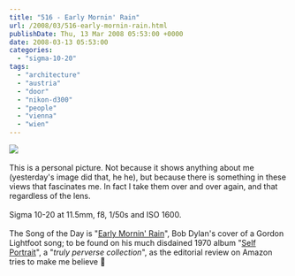 ```yaml
---
title: "516 - Early Mornin' Rain"
url: /2008/03/516-early-mornin-rain.html
publishDate: Thu, 13 Mar 2008 05:53:00 +0000
date: 2008-03-13 05:53:00
categories: 
  - "sigma-10-20"
tags: 
  - "architecture"
  - "austria"
  - "door"
  - "nikon-d300"
  - "people"
  - "vienna"
  - "wien"
---
```

<a href="https://d25zfm9zpd7gm5.cloudfront.net/1200x1200/2008/20080312_082149_ps.jpg" target="_blank"><img src="https://d25zfm9zpd7gm5.cloudfront.net/0600x0600/2008/20080312_082149_ps.jpg"/></a><br/><br/>This is a personal picture. Not because it shows anything about me (yesterday's image did that, he he), but because there is something in these views that fascinates me. In fact I take them over and over again, and that regardless of the lens.<br/><br/>Sigma 10-20 at 11.5mm, f8, 1/50s and ISO 1600.<br/><br/>The Song of the Day is "<a href="http://www.lyricsfreak.com/g/gordon+lightfoot/early+mornin+rain_20061596.html" target="_blank">Early Mornin' Rain</a>", Bob Dylan's cover of a Gordon Lightfoot song; to be found on his much disdained 1970 album "<a href="http://www.amazon.com/Self-Portrait-Bob-Dylan/dp/B0000024W3" target="_blank">Self Portrait</a>", a "<span style="font-style:italic;">truly perverse collection</span>", as the editorial review on Amazon tries to make me believe 🙂
